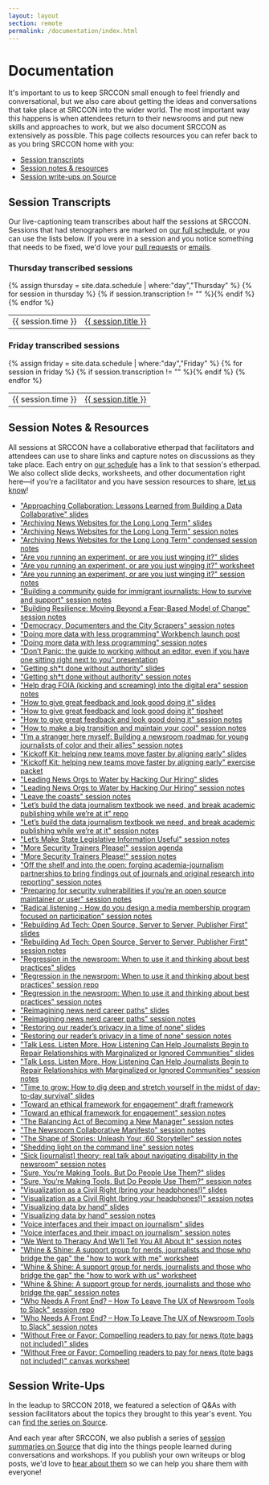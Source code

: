 ```yaml
---
layout: layout
section: remote
permalink: /documentation/index.html
---
```


# Documentation

It's important to us to keep SRCCON small enough to feel friendly and conversational, but we also care about getting the ideas and conversations that take place at SRCCON into the wider world. The most important way this happens is when attendees return to their newsrooms and put new skills and approaches to work, but we also document SRCCON as extensively as possible. This page collects resources you can refer back to as you bring SRCCON home with you:

* [Session transcripts](#transcription)
* [Session notes & resources](#session-notes--resources)
* [Session write-ups on Source](#session-write-ups)

## Session Transcripts
Our live-captioning team transcribes about half the sessions at SRCCON. Sessions that had stenographers are marked on [our full schedule](/schedule), or you can use the lists below. If you were in a session and you notice something that needs to be fixed, we'd love your [pull requests](https://github.com/opennews/srccon) or [emails](mailto:srccon@opennews.org).

<div>
    <h3>Thursday transcribed sessions</h3>
    <table>{% assign thursday = site.data.schedule | where:"day","Thursday" %}
{% for session in thursday %}
        {% if session.transcription != "" %}<tr><td>{{ session.time }}</td><td><a class="session-title" href="/transcripts/SRCCON2018-{{ session.id }}">{{ session.title }}</a></td></tr>{% endif %}
{% endfor %}
    </table>
</div>

<div>
    <h3>Friday transcribed sessions</h3>
    <table>{% assign friday = site.data.schedule | where:"day","Friday" %}
{% for session in friday %}
        {% if session.transcription != "" %}<tr><td>{{ session.time }}</td><td><a class="session-title" href="/transcripts/SRCCON2018-{{ session.id }}">{{ session.title }}</a></td></tr>{% endif %}
{% endfor %}
    </table>
</div>

## Session Notes & Resources

All sessions at SRCCON have a collaborative etherpad that facilitators and attendees can use to share links and capture notes on discussions as they take place. Each entry on [our schedule](/schedule) has a link to that session's etherpad. We also collect slide decks, worksheets, and other documentation right here—if you're a facilitator and you have session resources to share, [let us know](mailto:srccon@opennews.org)!

* ["Approaching Collaboration: Lessons Learned from Building a Data Collaborative" slides](https://docs.google.com/presentation/d/1MVu2Rpb3Z7jH7GaYzuya5mPMGzQ7_FmATxZDAr_O5Ds/edit#slide=id.g345336d2eb_0_10)
* ["Archiving News Websites for the Long Long Term" slides](https://docs.google.com/presentation/d/1Igu2Xz-zeo18urr1fFf-ZmCydx6xxA_ma8NnotUdpXQ/edit?usp=sharing)
* ["Archiving News Websites for the Long Long Term" session notes](https://etherpad.opennews.org/p/SRCCON2018-archiving-news-websites)
* ["Archiving News Websites for the Long Long Term" condensed session notes](https://docs.google.com/document/d/1gsjtKEkM7Cx2aA9fknnzN8I1b4WmqWuOKRjyD4iKcvo/edit)
* ["Are you running an experiment, or are you just winging it?" slides](https://docs.google.com/presentation/d/1i7OjW7ho2f6b5P9n4nWKcWS9f1p50wL5_Yi6TCyFmGw/edit#slide=id.g3cb1948c9d_0_20)
* ["Are you running an experiment, or are you just winging it?" worksheet](https://docs.google.com/document/d/14H70owcFXItXF2bcDt7LJ1c_NLHnz4_MmOg9XMJGfTc/edit)
* ["Are you running an experiment, or are you just winging it?" session notes](https://etherpad.opennews.org/p/SRCCON2018-running-experiments)
* ["Building a community guide for immigrant journalists: How to survive and support" session notes](https://etherpad.opennews.org/p/SRCCON2018-community-immigrant-journalists)
* ["Building Resilience: Moving Beyond a Fear-Based Model of Change" session notes](https://etherpad.opennews.org/p/SRCCON2018-building-resilience)
* ["Democracy, Documenters and the City Scrapers" session notes](https://etherpad.opennews.org/p/SRCCON2018-democracy-documenters)
* ["Doing more data with less programming" Workbench launch post](https://medium.com/@Workbench/seriously-no-more-spreadsheets-imagining-the-data-journalism-workflow-of-the-future-386336e12048)
* ["Doing more data with less programming" session notes](https://etherpad.opennews.org/p/SRCCON2018-more-data-less-programming)
* ["Don’t Panic: the guide to working without an editor, even if you have one sitting right next to you" presentation](https://caseymm.github.io/no-editor-no-problem/)
* ["Getting sh*t done without authority" slides](https://docs.google.com/presentation/d/1vuwrw72lj52INAg4x_-jLOlJOsv4p-7QP-Xt-ogMzLs/edit#slide=id.p)
* ["Getting sh*t done without authority" session notes](https://etherpad.opennews.org/p/SRCCON2018-getting-it-done)
* ["Help drag FOIA (kicking and screaming) into the digital era" session notes](https://etherpad.opennews.org/p/SRCCON2018-foia-digital-era)
* ["How to give great feedback and look good doing it" slides](https://docs.google.com/presentation/d/1gD1F3Nu1Hquz3MYI2sNKYII640Ndv4XUfyt7zz3ku68/edit)
* ["How to give great feedback and look good doing it" tipsheet](https://docs.google.com/document/d/1_6WgjEc2HMXJwbzTfqszKs39oWs5Z5Pgudq_N6MP-dw/edit)
* ["How to give great feedback and look good doing it" session notes](https://etherpad.opennews.org/p/SRCCON2018-great-feedback)
* ["How to make a big transition and maintain your cool" session notes](https://docs.google.com/document/d/1qXxvRin0OTHkdQCzeRKRaYaYp8M9eJkIMsZ46Pe-v4Q/edit)
* ["I’m a stranger here myself: Building a newsroom roadmap for young journalists of color and their allies" session notes](https://etherpad.opennews.org/p/SRCCON2018-young-journalists-of-color)
* ["Kickoff Kit: helping new teams move faster by aligning early" slides](https://www.dropbox.com/s/b0zwxsz9pfl4d5y/Kickoff%20Kit.pdf?dl=0)
* ["Kickoff Kit: helping new teams move faster by aligning early" exercise packet](https://www.dropbox.com/s/i8nvfri3zh5jk8b/Kickoff%20Kit%20Packet.pdf?dl=0)
* ["Leading News Orgs to Water by Hacking Our Hiring" slides](https://docs.google.com/presentation/d/1rTJ4FY2Q-8zUGVlhMxDGdxLEi2u2_7NHHV1a4Z5db3U/edit)
* ["Leading News Orgs to Water by Hacking Our Hiring" session notes](https://etherpad.opennews.org/p/SRCCON2018-hacking-hiring)
* ["Leave the coasts" session notes](https://etherpad.opennews.org/p/SRCCON2018-leave-coasts)
* ["Let’s build the data journalism textbook we need, and break academic publishing while we’re at it" repo](https://github.com/datajtext/DataJournalismTextbook)
* ["Let’s build the data journalism textbook we need, and break academic publishing while we’re at it" session notes](https://etherpad.opennews.org/p/SRCCON2018-data-journalism-textbook)
* ["Let’s Make State Legislative Information Useful" session notes](https://etherpad.opennews.org/p/SRCCON2018-state-legislative-information)
* ["More Security Trainers Please!" session agenda](https://docs.google.com/document/d/1WudApPGHnzFSUqkZl5mWbl7G3GUlpWF5eqoybq1wvFs/edit#)
* ["More Security Trainers Please!" session notes](https://etherpad.opennews.org/p/SRCCON2018-security-trainers)
* ["Off the shelf and into the open: forging academia-journalism partnerships to bring findings out of journals and original research into reporting" session notes](https://etherpad.opennews.org/p/SRCCON2018-academia-journalism-partnerships)
* ["Preparing for security vulnerabilities if you’re an open source maintainer *or* user" session notes](https://etherpad.opennews.org/p/SRCCON2018-security-prep)
* ["Radical listening - How do you design a media membership program focused on participation" session notes](https://etherpad.opennews.org/p/SRCCON2018-radical-listening-membership)
* ["Rebuilding Ad Tech: Open Source, Server to Server, Publisher First" slides](https://docs.google.com/presentation/d/1_6Kp6eMFEvB9nPHtzyJxOdiJPMxYn1KEFdyCWYBpK6o/edit#slide=id.gc6fa3c898_0_0)
* ["Rebuilding Ad Tech: Open Source, Server to Server, Publisher First" session notes](https://etherpad.opennews.org/p/SRCCON2018-rebuilding-ad-tech)
* ["Regression in the newsroom: When to use it and thinking about best practices" slides](https://docs.google.com/presentation/d/1RWYeoFv5LS1P5BHdUedEeDZkLYRMv5X-WTEk3DZPaOw/edit#slide=id.p)
* ["Regression in the newsroom: When to use it and thinking about best practices" session repo](https://github.com/fresques/RegressionInTheNewsroom)
* ["Regression in the newsroom: When to use it and thinking about best practices" session notes](https://etherpad.opennews.org/p/SRCCON2018-stats-newsroom)
* ["Reimagining news nerd career paths" slides](https://docs.google.com/presentation/d/1RnnnJTSfU6gwjB-muLwwG1fu2duVKtA6CMrZBvmcgRo/edit?ts=5b35827d#slide=id.g3cb4aad1d4_0_125)
* ["Reimagining news nerd career paths" session notes](https://etherpad.opennews.org/p/SRCCON2018-job-listings-career)
* ["Restoring our reader’s privacy in a time of none" slides](https://docs.google.com/presentation/d/1-hD8TY6SxIL9HE-lzpMqa3EwIMBSzeY2J-Yi05ZpdxM/edit#slide=id.p)
* ["Restoring our reader’s privacy in a time of none" session notes](https://etherpad.opennews.org/p/SRCCON2018-restoring-reader-privacy)
* ["Talk Less. Listen More. How Listening Can Help Journalists Begin to Repair Relationships with Marginalized or Ignored Communities" slides](https://docs.google.com/presentation/d/1ForeH9xqIxlaBSz2ZZCJiM8Gc2GqBCccUCo4latBRIg/edit)
* ["Talk Less. Listen More. How Listening Can Help Journalists Begin to Repair Relationships with Marginalized or Ignored Communities" session notes](https://etherpad.opennews.org/p/SRCCON2018-talk-less-listen-more)
* ["Time to grow: How to dig deep and stretch yourself in the midst of day-to-day survival" slides](https://docs.google.com/presentation/d/12vRqcRtZC32JnOYCPSRASlIhKLqDw5eSdjxQWR9gf6Q/edit#slide=id.p)
* ["Toward an ethical framework for engagement" draft framework](https://medium.com/@jenniferbrandel/ethicsofengagement-db3ff5279603)
* ["Toward an ethical framework for engagement" session notes](https://etherpad.opennews.org/p/SRCCON2018-ethical-engagement)
* ["The Balancing Act of Becoming a New Manager" session notes](https://etherpad.opennews.org/p/SRCCON2018-new-managers)
* ["The Newsroom Collaborative Manifesto" session notes](https://etherpad.opennews.org/p/SRCCON2018-newsroom-collaborative-manifesto)
* ["The Shape of Stories: Unleash Your :60 Storyteller" session notes](https://etherpad.opennews.org/p/SRCCON2018-shape-of-stories)
* ["Shedding light on the command line" session notes](https://etherpad.opennews.org/p/SRCCON2018-light-command-line)
* ["Sick [journalist] theory: real talk about navigating disability in the newsroom" session notes](https://etherpad.opennews.org/p/SRCCON2018-disability-in-newsroom)
* ["Sure, You’re Making Tools. But Do People Use Them?" slides](https://docs.google.com/presentation/d/e/2PACX-1vSKa0BwHaOuOiIU67fPrMgJjmiRw_ZqIkt9U3_yEsQF-r6xh6CHwJoSEAuyRmGBRQvrRkVNnZxfIqSJ/pub?start=false&loop=false&delayms=3000)
* ["Sure, You’re Making Tools. But Do People Use Them?" session notes](https://etherpad.opennews.org/p/SRCCON2018-using-tools)
* ["Visualization as a Civil Right (bring your headphones!)" slides](https://docs.google.com/presentation/d/1ayhuQHKZn5fcyLUTQchDrsFmlgurWa7KouI24ltLfo8/edit#slide=id.p)
* ["Visualization as a Civil Right (bring your headphones!)" session notes](https://etherpad.opennews.org/p/SRCCON2018-visualization-civil-right)
* ["Visualizing data by hand" slides](https://docs.google.com/presentation/d/1aicq0BRkNWCcMRVG_aJjvQ8BVjdEQ5UwSJHVUcJkm_4/edit#slide=id.p1)
* ["Visualizing data by hand" session notes](https://etherpad.opennews.org/p/SRCCON2018-visualizing-data)
* ["Voice interfaces and their impact on journalism" slides](https://docs.google.com/presentation/d/1vuovjVQtmiogKvWqKQD4BBI8oQtEzuwCPwk9ILanuzQ/edit#slide=id.g3adbe71329_0_4)
* ["Voice interfaces and their impact on journalism" session notes](https://etherpad.opennews.org/p/SRCCON2018-voice-interfaces)
* ["We Went to Therapy And We’ll Tell You All About It" session notes](https://etherpad.opennews.org/p/SRCCON2018-newsroom-therapy)
* ["Whine & Shine: A support group for nerds, journalists and those who bridge the gap" the "how to work with me" worksheet](https://docs.google.com/document/d/1eKdfOiO6nAjfo-P-lx8UfyyTWDf56vN84kY5kiDqk9Y/edit)
* ["Whine & Shine: A support group for nerds, journalists and those who bridge the gap" the "how to work with us" worksheet](https://docs.google.com/document/d/10i41KrEexJ2On7GDvS_I3RddEVWCYfQjaIYtMGpfp_M/edit)
* ["Whine & Shine: A support group for nerds, journalists and those who bridge the gap" session notes](https://etherpad.opennews.org/p/SRCCON2018-bridging-gaps)
* ["Who Needs A Front End? – How To Leave The UX of Newsroom Tools to Slack" session repo](https://github.com/brizandrew/slack-graphics-request)
* ["Who Needs A Front End? – How To Leave The UX of Newsroom Tools to Slack" session notes](https://etherpad.opennews.org/p/SRCCON2018-slack-as-frontend)
* ["Without Free or Favor: Compelling readers to pay for news (tote bags not included)" slides](https://www.dropbox.com/s/396b7c4w1gboyem/SRCCON%202018_%20Without%20Free%20or%20Favor%20%281%29.pdf?dl=0)
* ["Without Free or Favor: Compelling readers to pay for news (tote bags not included)" canvas worksheet](https://www.dropbox.com/s/0axxtx031wi0uat/SRCCON%20Canvas.pdf?dl=0)

## Session Write-Ups

In the leadup to SRCCON 2018, we featured a selection of Q&As with session facilitators about the topics they brought to this year's event. You can [find the series on Source](https://source.opennews.org/articles/tags/srccon-2018/).

And each year after SRCCON, we also publish a series of [session summaries on Source](https://source.opennews.org/articles/tags/srccon-2018/) that dig into the things people learned during conversations and workshops. If you publish your own writeups or blog posts, we'd love to [hear about them](mailto:source@opennews.org) so we can help you share them with everyone!

<!-- NOTE: We should add an attendee writeups section here too -->
